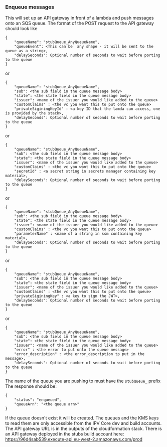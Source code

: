 ### Enqueue messages
This will set up an API gateway in front of a lambda and push messages onto an SQS queue.
The format of the POST request to the API gateway should look like
```
{
    "queueName": "stubQueue_AnyQueueName",
    "queueEvent": <This can be  any shape - it will be sent to the queue as a string>,
    "delaySeconds": Optional number of seconds to wait before porting  to the queue
}
```
or
```
{
    "queueName": "stubQueue_AnyQueueName",
    "sub": <the sub field in the queue message body>
    "state": <the state field in the queue message body>
    "issuer": <name of the issuer you would like added to the queue>
    "customClaims" : <the vc you want this to put onto the queue>
    "privateSiginingKeyId" : <a key ID that the lamda can access, one is provided by the stack>,
    "delaySeconds": Optional number of seconds to wait before porting  to the queue
}
```
or
```
{
    "queueName": "stubQueue_AnyQueueName",
    "sub": <the sub field in the queue message body>
    "state": <the state field in the queue message body>
    "issuer": <name of the issuer you would like added to the queue>
    "customClaims" : <the vc you want this to put onto the queue>
    "secretId" : <a secret string in secrets manager containing key material>,
    "delaySeconds": Optional number of seconds to wait before porting  to the queue
}
```
or
```
{
    "queueName": "stubQueue_AnyQueueName",
    "sub": <the sub field in the queue message body>
    "state": <the state field in the queue message body>
    "issuer": <name of the issuer you would like added to the queue>
    "customClaims" : <the vc you want this to put onto the queue>
    "parameterName" : <name of a string in ssm containing key material>,
    "delaySeconds": Optional number of seconds to wait before porting  to the queue
}
```
or
```
{
    "queueName": "stubQueue_AnyQueueName",
    "sub": <the sub field in the queue message body>
    "state": <the state field in the queue message body>
    "issuer": <name of the issuer you would like added to the queue>
    "customClaims" : <the vc you want this to put onto the queue>
    "privateSiginingKey" : <a key to sign the JWT>,
    "delaySeconds": Optional number of seconds to wait before porting  to the queue
}
```
or
```
{
    "queueName": "stubQueue_AnyQueueName",
    "sub": <the sub field in the queue message body>
    "state": <the state field in the queue message body>
    "issuer": <name of the issuer you would like added to the queue>
    "error" : <the error to put onto the queue message>
    "error_description" : <the error_description tp put in the message>,
    "delaySeconds": Optional number of seconds to wait before porting  to the queue
}
```
The name of the queue you are pushing to must have the `stubQueue_` prefix
The response should be:
```
{
    "status": "enqueued",
    "queueArn": "<the queue arn>"
}
```
If the queue doesn't exist it will be created. The queues and the KMS keys to read them
are only accessible from the IPV Core dev and build accounts.
The API gateway URL is in the outputs of the cloudformation stack.
There is an API gateway deployed in the stubs build account here:
https://96d4sab539.execute-api.eu-west-2.amazonaws.com/prod
